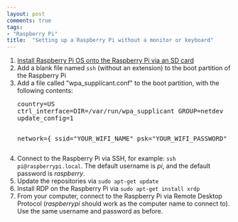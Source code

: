 ```yaml
---
layout: post
comments: true
tags:
- "Raspberry Pi"
title:  "Setting up a Raspberry Pi without a monitor or keyboard"
---
```


<style type="text/css">
.custom-code { background-color: #ffe; }
</style>

<ol>
  <li><a href="https://www.raspberrypi.com/software/">Install Raspberry Pi OS onto the Raspberry Pi via an SD card</a></li>
  <li>Add a blank file named <code>ssh</code> (without an extension) to the boot partition of the Raspberry Pi</li>
  <li>
    Add a file called "wpa_supplicant.conf" to the boot partition, with the following contents:
    <br>
<pre>
country=US
ctrl_interface=DIR=/var/run/wpa_supplicant GROUP=netdev
update_config=1

network={
    ssid="YOUR_WIFI_NAME"
    psk="YOUR_WIFI_PASSWORD"
}</pre>
  </li>
  <li>
    Connect to the Raspberry Pi via SSH, for example: <code>ssh pi@raspberrypi.local</code>.  The default username is <em>pi</em>, and the default password is <em>raspberry</em>.
  </li>
  <li>Update the repositories via <code>sudo apt-get update</code></li>
  <li>Install RDP on the Raspberry Pi via <code>sudo apt-get install xrdp</code></li>
  <li>From your computer, connect to the Raspberry Pi via Remote Desktop Protocol (<em>raspberrypi</em> should work as the computer name to connect to).  Use the same username and password as before.</li>
</ol>
